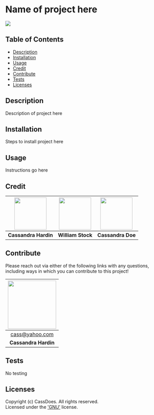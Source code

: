 # Name of project here
  [<img src="https://img.shields.io/badge/License-FDL_v1.3-blue.svg"/>](https://www.gnu.org/licenses/gpl-3.0.txt)

  ## Table of Contents
  - [Description](#description)
  - [Installation](#installation)
  - [Usage](#usage)
  - [Credit](#credit)
  - [Contribute](#contribute)
  - [Tests](#tests)
  - [Licenses](#licenses)

  ## Description
  Description of project here

  ## Installation
  Steps to install project here

  ## Usage
  Instructions go here

  
  ## Credit  
  [<img src="https://github.com/cassdoes.png?" width="100"/>](https://github.com/cassdoes) | [<img src="https://github.com/wist118.png?" width="100"/>](https://github.com/wist118) | [<img src="https://github.com/cassdoes.png?" width="100"/>](https://github.com/cassdoes) | 
  :----: | :----: | :----: | 
  **Cassandra Hardin** | **William Stock** | **Cassandra Doe** | 
  

  ## Contribute 
  Please reach out via either of the following links with any questions, including ways in which
  you can contribute to this project!

  | [<img src="https://github.com/cassdoes.png?" width="150"/>](https://github.com/cassdoes) |
  | :-: |
  | cass@yahoo.com |
  | **Cassandra Hardin** |

  ## Tests
  No testing

  ## Licenses
  Copyright (c) CassDoes. All rights reserved.  
  Licensed under the ['GNU'](https://www.gnu.org/licenses/gpl-3.0.txt) license.
